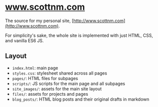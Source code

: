 # www.scottnm.com

The source for my personal site, [http://www.scottnm.com](http://www.scottnm.com).

For simplicity's sake, the whole site is implemented with just HTML, CSS, and vanilla ES6 JS.

## Layout

* `index.html`: main page
* `styles.css`: stylesheet shared across all pages
* `pages/`: HTML files for subpages 
* `scripts/`: JS scripts for the main page and all subpages
* `site_images/`: assets for the main site layout
* `files/`: assets for projects and pages
* `blog_posts/`: HTML blog posts and their original drafts in markdown